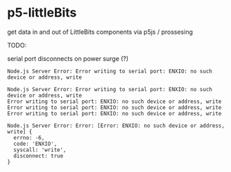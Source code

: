 # p5-littleBits
get data in and out of LittleBits components via p5js / prossesing

TODO:

serial port disconnects on power surge (?)
```
Node.js Server Error: Error writing to serial port: ENXIO: no such device or address, write

Node.js Server Error: Error writing to serial port: ENXIO: no such device or address, write
Error writing to serial port: ENXIO: no such device or address, write
Error writing to serial port: ENXIO: no such device or address, write
Error writing to serial port: ENXIO: no such device or address, write

Node.js Server Error: Error: [Error: ENXIO: no such device or address, write] {
  errno: -6,
  code: 'ENXIO',
  syscall: 'write',
  disconnect: true
}
```